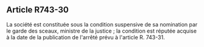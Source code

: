 Article R743-30
----
La société est constituée sous la condition suspensive de sa nomination par le
garde des sceaux, ministre de la justice ; la condition est réputée acquise à la
date de la publication de l'arrêté prévu à l'article R. 743-31.
